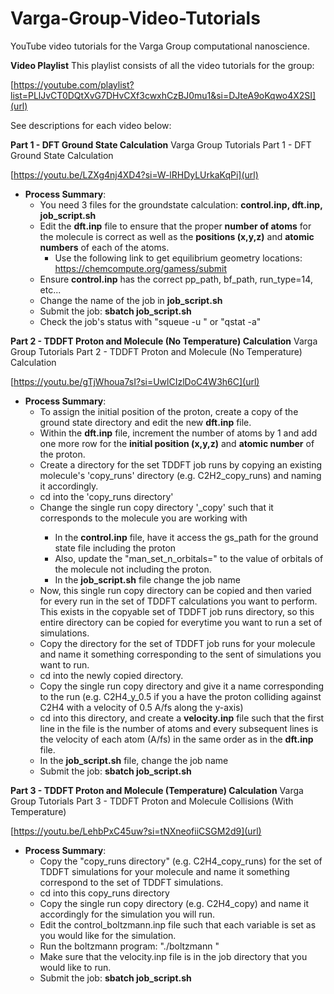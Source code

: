 # Varga-Group-Video-Tutorials
YouTube video tutorials for the Varga Group computational nanoscience.

**Video Playlist** This playlist consists of all the video tutorials for the group:

[https://youtube.com/playlist?list=PLlJvCT0DQtXvG7DHvCXf3cwxhCzBJ0mu1&si=DJteA9oKqwo4X2SI](url)

See descriptions for each video below:


**Part 1 - DFT Ground State Calculation** Varga Group Tutorials Part 1 - DFT Ground State Calculation

[https://youtu.be/LZXg4nj4XD4?si=W-lRHDyLUrkaKqPi](url)

- **Process Summary**: 
  - You need 3 files for the groundstate calculation: **control.inp, dft.inp, job_script.sh**
  - Edit the **dft.inp** file to ensure that the proper **number of atoms** for the molecule is correct as well as the **positions (x,y,z)** and **atomic numbers** of each of the atoms.
    - Use the following link to get equilibrium geometry locations: [https://chemcompute.org/gamess/submit ](url)
  - Ensure **control.inp** has the correct pp_path, bf_path, run_type=14, etc...
  - Change the name of the job in **job_script.sh**
  - Submit the job: **sbatch job_script.sh**
  - Check the job's status with "squeue -u <username>" or "qstat -a"
 

**Part 2 - TDDFT Proton and Molecule (No Temperature) Calculation** Varga Group Tutorials Part 2 - TDDFT Proton and Molecule (No Temperature) Calculation

[https://youtu.be/gTjWhoua7sI?si=UwlCIzlDoC4W3h6C](url)

- **Process Summary**: 
  - To assign the initial position of the proton, create a copy of the ground state directory and edit the new **dft.inp** file.
  - Within the **dft.inp** file, increment the number of atoms by 1 and add one more row for the **initial position (x,y,z)** and **atomic number** of the proton.
  - Create a directory for the set TDDFT job runs by copying an existing molecule's 'copy_runs' directory (e.g. C2H2_copy_runs) and naming it accordingly.
  - cd into the 'copy_runs directory'
  - Change the single run copy directory '<molecule-name>_copy' such that it corresponds to the molecule you are working with
    - In the **control.inp** file, have it access the gs_path for the ground state file including the proton
    - Also, update the "man_set_n_orbitals=" to the value of orbitals of the molecule not including the proton.
    - In the **job_script.sh** file change the job name
  - Now, this single run copy directory can be copied and then varied for every run in the set of TDDFT calculations you want to perform. This exists in the copyable set of TDDFT job runs directory, so this entire directory can be copied for everytime you want to run a set of simulations.
  - Copy the directory for the set of TDDFT job runs for your molecule and name it something corresponding to the sent of simulations you want to run.
  - cd into the newly copied directory. 
  - Copy the single run copy directory and give it a name corresponding to the run (e.g. C2H4_y_0.5 if you a have the proton colliding against C2H4 with a velocity of 0.5 A/fs along the y-axis)
  - cd into this directory, and create a **velocity.inp** file such that the first line in the file is the number of atoms and every subsequent lines is the velocity of each atom (A/fs) in the same order as in the **dft.inp** file.
  - In the **job_script.sh** file, change the job name
  - Submit the job: **sbatch job_script.sh**


**Part 3 - TDDFT Proton and Molecule (Temperature) Calculation** Varga Group Tutorials Part 3 - TDDFT Proton and Molecule Collisions (With Temperature)

[https://youtu.be/LehbPxC45uw?si=tNXneofiiCSGM2d9](url)

- **Process Summary**: 
  - Copy the "copy_runs directory" (e.g. C2H4_copy_runs) for the set of TDDFT simulations for your molecule and name it something correspond to the set of TDDFT simulations.
  - cd into this copy_runs directory
  - Copy the single run copy directory (e.g. C2H4_copy) and name it accordingly for the simulation you will run.
  - Edit the control_boltzmann.inp file such that each variable is set as you would like for the simulation.
  - Run the boltzmann program: "./boltzmann <temperature in K> <seed>"
  - Make sure that the velocity.inp file is in the job directory that you would like to run.
  - Submit the job: **sbatch job_script.sh**
